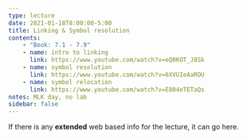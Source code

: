 ```yaml
---
type: lecture
date: 2021-01-18T8:00:00-5:00
title: Linking & Symbol resolution
contents:
    - "Book: 7.1 - 7.9"
    - name: intro to linking
      link: https://www.youtube.com/watch?v=eQ0KOT_J8Sk
    - name: symbol resolution
      link: https://www.youtube.com/watch?v=6XVUIeAaROU
    - name: symbol relocation
      link: https://www.youtube.com/watch?v=E804eTETaQs
notes: MLK day, no lab
sidebar: false
---
```


If there is any **extended** web based info for the lecture, it can go here.
